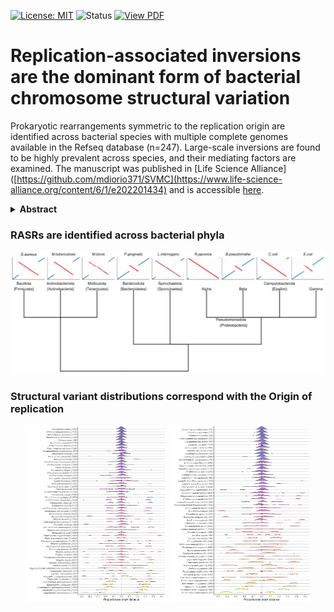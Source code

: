[![License: MIT](https://img.shields.io/badge/License-MIT-yellow.svg)](LICENSE)
![Status](https://img.shields.io/badge/status-complete-brightgreen)
[![View PDF](https://img.shields.io/badge/View-PDF-red)](docs/RASR_publication.pdf)



# Replication-associated inversions are the dominant form of bacterial chromosome structural variation

Prokaryotic rearrangements symmetric to the replication origin are identified across bacterial species with multiple complete genomes available in the Refseq database (n=247). Large-scale inversions are found to be highly prevalent across species, and their mediating factors are examined. The manuscript was published in [Life Science Alliance]([https://github.com/mdiorio371/SVMC](https://www.life-science-alliance.org/content/6/1/e202201434) and is accessible [here](docs/RASR_publication.pdf).


<details>
<summary><strong>Abstract</strong></summary>
The structural arrangements of bacterial chromosomes vary widely between closely related species and can result in significant phenotypic outcomes. The appearance of large-scale chromosomal inversions that are symmetric relative to markers for the origin of replication (OriC) has been previously observed; however, the overall prevalence of replication-associated structural rearrangements (RASRs) in bacteria and their causal mechanisms are currently unknown. Here we systematically identify the locations of RASRs in species with multiple complete sequenced genomes to investigate potential mediating biological mechanisms. We found that 247 out of 313 species contained sequences with at least one large (>50Kb) inversion in their sequence comparisons, and the aggregated inversion distances were normally distributed with a mean of zero.  Many inversions that were offset from dnaA were found to be centered on a different marker for the OriC. Instances of flanking repeats provide evidence that breaks formed during the replication process could be repaired to opposing positions. We also found a strong relationship between the later stages of replication and the range in distance variation from symmetry.
</details>



### RASRs are identified across bacterial phyla ###

<p align="center">
  <img src="figures/RASR_prevalence.png" width="500"/>
</p>



### Structural variant distributions correspond with the Origin of replication ###
<p align="center">
  <img src="figures/RASR_Gamma.png" width="45%"/>
  <img src="figures/RASR_other.png" width="45%"/>
</p>


